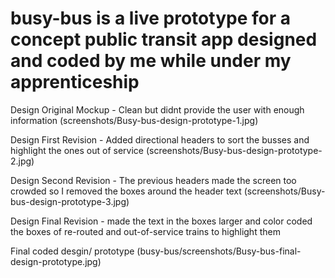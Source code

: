# busy-bus is a live prototype for a concept public transit app designed and coded by me while under my apprenticeship

Design Original Mockup - Clean but didnt provide the user with enough information
(screenshots/Busy-bus-design-prototype-1.jpg)   

Design First Revision - Added directional headers to sort the busses and highlight the ones out of service
(screenshots/Busy-bus-design-prototype-2.jpg)
    
Design Second Revision - The previous headers made the screen too crowded so I removed the boxes around the header text
(screenshots/Busy-bus-design-prototype-3.jpg)

Design Final Revision - made the text in the boxes larger and color coded the boxes of re-routed and out-of-service trains to highlight them

Final coded desgin/ prototype 
(busy-bus/screenshots/Busy-bus-final-design-prototype.jpg)



      

